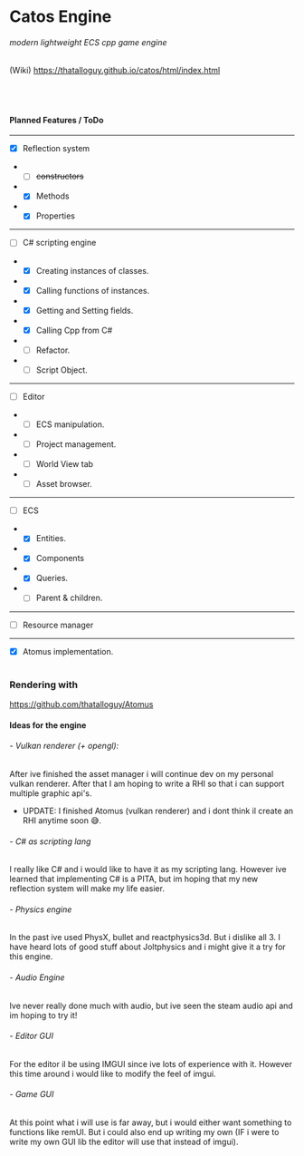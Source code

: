 # Catos Engine

###### modern lightweight ECS cpp game engine

(Wiki) https://thatalloguy.github.io/catos/html/index.html

️
#
#
#### Planned Features / ToDo

---
- [x] Reflection system
- - [ ] ~~constructors~~
- - [x] Methods
- - [x] Properties
---
- [ ] C# scripting engine
- - [x] Creating instances of classes.
- - [x] Calling functions of instances.
- - [x] Getting and Setting fields.
- - [x] Calling Cpp from C#
- - [ ] Refactor.
- - [ ] Script Object. 
---
- [ ] Editor 
- - [ ] ECS manipulation.
- - [ ] Project management.
- - [ ] World View tab
- - [ ] Asset browser.
---

- [ ] ECS
- - [x] Entities.
- - [x] Components
- - [x] Queries.
- - [ ] Parent & children.
---
- [ ] Resource manager
---
- [x] Atomus implementation.
#


### Rendering with
https://github.com/thatalloguy/Atomus

#### Ideas for the engine

###### - Vulkan renderer (+ opengl):
After ive finished the asset manager i will continue dev on my personal vulkan renderer.
After that I am hoping to write a RHI so that i can support multiple graphic api's.
- UPDATE: I finished Atomus (vulkan renderer) and i dont think il create an RHI anytime soon 😅.

###### - C# as scripting lang
I really like C# and i would like to have it as my scripting lang.
However ive learned that implementing C# is a PITA, but im hoping that my new reflection system will make my life easier.


###### - Physics engine
In the past ive used PhysX, bullet and reactphysics3d. But i dislike all 3.
I have heard lots of good stuff about Joltphysics and i might give it a try for this engine.

###### - Audio Engine
Ive never really done much with audio, but ive seen the steam audio api and im hoping to try it!

###### - Editor GUI
For the editor il be using IMGUI since ive lots of experience with it.
However this time around i would like to modify the feel of imgui.

###### - Game GUI
At this point what i will use is far away, but i would either want something to functions like remUI.
But i could also end up writing my own (IF i were to write my own GUI lib the editor will use that instead of imgui).


